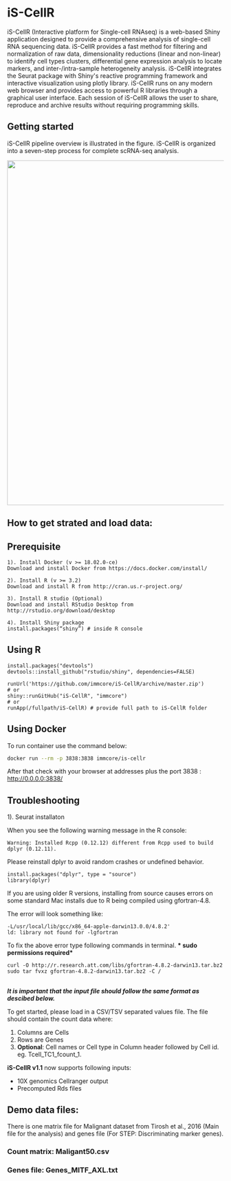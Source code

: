 # iS-CellR

iS-CellR (Interactive platform for Single-cell RNAseq) is a web-based Shiny application designed to provide a
comprehensive analysis of single-cell RNA sequencing data. iS-CellR provides a fast method for filtering and
normalization of raw data, dimensionality reductions (linear and non-linear) to identify cell types clusters,
differential gene expression analysis to locate markers, and inter-/intra-sample heterogeneity analysis. iS-CellR
integrates the Seurat package with Shiny's reactive programming framework and interactive visualization using plotly
library. iS-CellR runs on any modern web browser and provides access to powerful R libraries through a graphical user
interface. Each session of iS-CellR allows the user to share, reproduce and archive results without requiring
programming skills.

## Getting started

iS-CellR pipeline overview is illustrated in the figure. iS-CellR is organized into a seven-step process for complete
scRNA-seq analysis.

<img src=iS-CellR_workflow.png height="800">

## How to get strated and load data:

## Prerequisite

```{r}
1). Install Docker (v >= 18.02.0-ce)
Download and install Docker from https://docs.docker.com/install/  

2). Install R (v >= 3.2)
Download and install R from http://cran.us.r-project.org/  

3). Install R studio (Optional)
Download and install RStudio Desktop from http://rstudio.org/download/desktop

4). Install Shiny package
install.packages(“shiny”) # inside R console 
```

## Using R

```{r}
install.packages("devtools")
devtools::install_github("rstudio/shiny", dependencies=FALSE)

runUrl('https://github.com/immcore/iS-CellR/archive/master.zip')
# or
shiny::runGitHub("iS-CellR", "immcore")
# or
runApp(/fullpath/iS-CellR) # provide full path to iS-CellR folder
```

## Using Docker

To run container use the command below:

```sh
docker run --rm -p 3838:3838 immcore/is-cellr 
```

After that check with your browser at addresses plus the port 3838 : http://0.0.0.0:3838/

## Troubleshooting

1). Seurat installaton

When you see the following warning message in the R console:

```{r}
Warning: Installed Rcpp (0.12.12) different from Rcpp used to build dplyr (0.12.11).
```

Please reinstall dplyr to avoid random crashes or undefined behavior.

```{r}
install.packages("dplyr", type = "source")
library(dplyr)
```

If you are using older R versions, installing from source causes errors on some standard Mac installs due to R being
compiled using gfortran-4.8.

The error will look something like:

```{r}
-L/usr/local/lib/gcc/x86_64-apple-darwin13.0.0/4.8.2'
ld: library not found for -lgfortran
```

To fix the above error type following commands in terminal. __* sudo permissions required*__

```{r}
curl -O http://r.research.att.com/libs/gfortran-4.8.2-darwin13.tar.bz2
sudo tar fvxz gfortran-4.8.2-darwin13.tar.bz2 -C /
```

##

__*It is important that the input file should follow the same format as descibed below.*__

To get started, please load in a CSV/TSV separated values file. The file should contain the count data where:

1. Columns are Cells
2. Rows are Genes
3. __Optional__: Cell names or Cell type in Column header followed by Cell id. eg. Tcell_TC1_fcount_1.

**iS-CellR v1.1** now supports following inputs:

- 10X genomics Cellranger output
- Precomputed Rds files

## Demo data files:

There is one matrix file for Malignant dataset from Tirosh et al., 2016 (Main file for the analysis) and genes file (For
STEP: Discriminating marker genes).

### Count matrix: Maligant50.csv

### Genes file: Genes_MITF_AXL.txt
